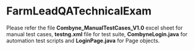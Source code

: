 # FarmLeadQATechnicalExam

Please refer the file **Combyne_ManualTestCases_V1.0** excel sheet for manual test cases, **testng.xml** file for test suite, **CombyneLogin.java** for automation test scripts and **LoginPage.java** for Page objects.
